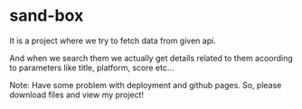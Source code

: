 # sand-box
It is a project where we try to fetch data from given api.

And when we search them we actually get details related to them acoording to parameters like title, platform, score etc...

Note: Have some problem with deployment and github pages. So, please download files and view my project!
